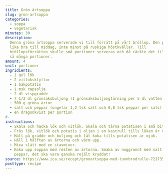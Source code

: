 ```yaml
---
title: Grön ärtsoppa
slug: gron-artsoppa
categories:
  - soppa
  - vegetarisk
minutes: 30
description:
  Denna gröna ärtsoppa serverade vi till förrätt på vårt bröllop. Den passar
  lika bra till middag, inte minst på ruskiga höstkvällar. Till
  bröllopsförrätten skulle små portioner serveras och då räckte det till dubbelt
  så många portioner.
amount: 4
unit: portioner
ingridients:
  - 1 gul lök
  - 2 vitlöksklyftor
  - 1 bakpotatis
  - 1 msk rapsolja
  - 2 dl vispgrädde
  - 7 1/2 dl grönsaksbuljong (1 grönsaksbuljongtärning per 5 dl vatten)
  - 500 g gröna ärtor
  - salt och peppar (ungefär 1,2 tsk salt och 0,8 tsk peppar per sats)
  - en dragonkvist per portion
#-
instructions:
  - Skala och hacka lök och vitlök. Skala och tärna potatisen i små bitar.
  - Fräs lök, vitlök och potatis i oljan i en kastrull tills löken är mjuk.
  - Häll på grädde och buljong och låt koka tills potatisen är mjuk.
  - Häll i hälften av ärtorna och värm upp.
  - Mixa slätt med en stavmixer.
  - Koka upp soppan med resten av ärtorna. Smaka av noggrannt med salt och
    peppar, det ska vara ganska rejält kryddat!
source: https://www.ica.se/recept/gronartsoppa-med-tunnbrodrulle-721735/
posttype: recipe
---
```

